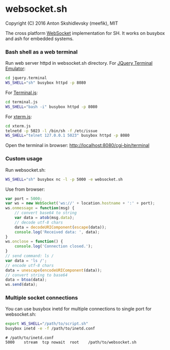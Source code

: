 # websocket.sh

Copyright (C) 2016 Anton Skshidlevsky (meefik), MIT

The cross platform [WebSocket](https://tools.ietf.org/html/rfc6455) implementation for SH. It works on busybox and ash for embedded systems.

### Bash shell as a web terminal

Run web server httpd in websocket.sh directory. For [JQuery Terminal Emulator](http://terminal.jcubic.pl):
```sh
cd jquery.terminal
WS_SHELL="sh" busybox httpd -p 8080
```
For [Terminal.js](http://terminal.js.org):
```sh
cd terminal.js
WS_SHELL="bash -i" busybox httpd -p 8080
```
For [xterm.js](https://github.com/sourcelair/xterm.js):
```sh
cd xterm.js
telnetd -p 5023 -l /bin/sh -f /etc/issue
WS_SHELL="telnet 127.0.0.1 5023" busybox httpd -p 8080
```
Open the terminal in browser: [http://localhost:8080/cgi-bin/terminal](http://localhost:8080/cgi-bin/terminal)

### Custom usage

Run websocket.sh:
```sh
WS_SHELL="sh" busybox nc -l -p 5000 -e websocket.sh
```
Use from browser:
```js
var port = 5000;
var ws = new WebSocket('ws://' + location.hostname + ':' + port);
ws.onmessage = function(msg) {
    // convert base64 to string
    var data = atob(msg.data);
    // decode utf-8 chars
    data = decodeURIComponent(escape(data));
    console.log('Received data: ', data);
}
ws.onclose = function() {
    console.log('Connection closed.');
}
// send command: ls /
var data = 'ls /';
// encode utf-8 chars
data = unescape(encodeURIComponent(data));
// convert string to base64
data = btoa(data);
ws.send(data);
```

### Multiple socket connections

You can use busybox inetd for multiple connections to single port for websocket.sh:
```sh
export WS_SHELL="/path/to/script.sh"
busybox inetd -e -f /path/to/inetd.conf
```
```
# /path/to/inetd.conf
5000	stream	tcp	nowait	root	/path/to/websocket.sh
```
